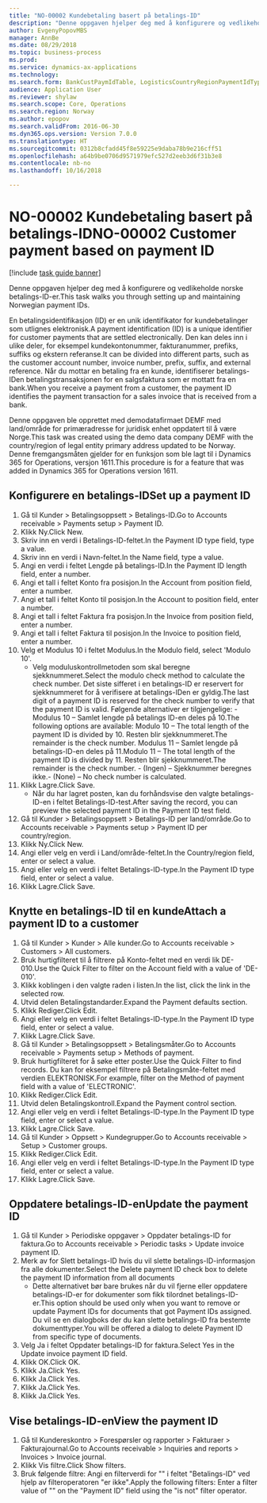 ```yaml
--- 
title: "NO-00002 Kundebetaling basert på betalings-ID"
description: "Denne oppgaven hjelper deg med å konfigurere og vedlikeholde norske betalings-ID-er."
author: EvgenyPopovMBS
manager: AnnBe
ms.date: 08/29/2018
ms.topic: business-process
ms.prod: 
ms.service: dynamics-ax-applications
ms.technology: 
ms.search.form: BankCustPaymIdTable, LogisticsCountryRegionPaymentIdType_NO, CustTable, CustPaymMode, CustGroup,  CustInvoiceJournal
audience: Application User
ms.reviewer: shylaw
ms.search.scope: Core, Operations
ms.search.region: Norway
ms.author: epopov
ms.search.validFrom: 2016-06-30
ms.dyn365.ops.version: Version 7.0.0
ms.translationtype: HT
ms.sourcegitcommit: 0312b8cfadd45f8e59225e9daba78b9e216cff51
ms.openlocfilehash: a64b9be0706d9571979efc527d2eeb3d6f31b3e8
ms.contentlocale: nb-no
ms.lasthandoff: 10/16/2018

---
```

# <a name="no-00002-customer-payment-based-on-payment-id"></a><span data-ttu-id="dd115-103">NO-00002 Kundebetaling basert på betalings-ID</span><span class="sxs-lookup"><span data-stu-id="dd115-103">NO-00002 Customer payment based on payment ID</span></span>

[!include [task guide banner](../../includes/task-guide-banner.md)]

<span data-ttu-id="dd115-104">Denne oppgaven hjelper deg med å konfigurere og vedlikeholde norske betalings-ID-er.</span><span class="sxs-lookup"><span data-stu-id="dd115-104">This task walks you through setting up and maintaining Norwegian payment IDs.</span></span> 

<span data-ttu-id="dd115-105">En betalingsidentifikasjon (ID) er en unik identifikator for kundebetalinger som utlignes elektronisk.</span><span class="sxs-lookup"><span data-stu-id="dd115-105">A payment identification (ID) is a unique identifier for customer payments that are settled electronically.</span></span> <span data-ttu-id="dd115-106">Den kan deles inn i ulike deler, for eksempel kundekontonummer, fakturanummer, prefiks, suffiks og ekstern referanse.</span><span class="sxs-lookup"><span data-stu-id="dd115-106">It can be divided into different parts, such as the customer account number, invoice number, prefix, suffix, and external reference.</span></span> <span data-ttu-id="dd115-107">Når du mottar en betaling fra en kunde, identifiserer betalings-IDen betalingstransaksjonen for en salgsfaktura som er mottatt fra en bank.</span><span class="sxs-lookup"><span data-stu-id="dd115-107">When you receive a payment from a customer, the payment ID identifies the payment transaction for a sales invoice that is received from a bank.</span></span>

<span data-ttu-id="dd115-108">Denne oppgaven ble opprettet med demodatafirmaet DEMF med land/område for primæradresse for juridisk enhet oppdatert til å være Norge.</span><span class="sxs-lookup"><span data-stu-id="dd115-108">This task was created using the demo data company DEMF with the country/region of legal entity primary address updated to be Norway.</span></span> <span data-ttu-id="dd115-109">Denne fremgangsmåten gjelder for en funksjon som ble lagt til i Dynamics 365 for Operations, versjon 1611.</span><span class="sxs-lookup"><span data-stu-id="dd115-109">This procedure is for a feature that was added in Dynamics 365 for Operations version 1611.</span></span>


## <a name="set-up-a-payment-id"></a><span data-ttu-id="dd115-110">Konfigurere en betalings-ID</span><span class="sxs-lookup"><span data-stu-id="dd115-110">Set up a payment ID</span></span>
1. <span data-ttu-id="dd115-111">Gå til Kunder > Betalingsoppsett > Betalings-ID.</span><span class="sxs-lookup"><span data-stu-id="dd115-111">Go to Accounts receivable > Payments setup > Payment ID.</span></span>
2. <span data-ttu-id="dd115-112">Klikk Ny.</span><span class="sxs-lookup"><span data-stu-id="dd115-112">Click New.</span></span>
3. <span data-ttu-id="dd115-113">Skriv inn en verdi i Betalings-ID-feltet.</span><span class="sxs-lookup"><span data-stu-id="dd115-113">In the Payment ID type field, type a value.</span></span>
4. <span data-ttu-id="dd115-114">Skriv inn en verdi i Navn-feltet.</span><span class="sxs-lookup"><span data-stu-id="dd115-114">In the Name field, type a value.</span></span>
5. <span data-ttu-id="dd115-115">Angi en verdi i feltet Lengde på betalings-ID.</span><span class="sxs-lookup"><span data-stu-id="dd115-115">In the Payment ID length field, enter a number.</span></span>
6. <span data-ttu-id="dd115-116">Angi et tall i feltet Konto fra posisjon.</span><span class="sxs-lookup"><span data-stu-id="dd115-116">In the Account from position field, enter a number.</span></span>
7. <span data-ttu-id="dd115-117">Angi et tall i feltet Konto til posisjon.</span><span class="sxs-lookup"><span data-stu-id="dd115-117">In the Account to position field, enter a number.</span></span>
8. <span data-ttu-id="dd115-118">Angi et tall i feltet Faktura fra posisjon.</span><span class="sxs-lookup"><span data-stu-id="dd115-118">In the Invoice from position field, enter a number.</span></span>
9. <span data-ttu-id="dd115-119">Angi et tall i feltet Faktura til posisjon.</span><span class="sxs-lookup"><span data-stu-id="dd115-119">In the Invoice to position field, enter a number.</span></span>
10. <span data-ttu-id="dd115-120">Velg et Modulus 10 i feltet Modulus.</span><span class="sxs-lookup"><span data-stu-id="dd115-120">In the Modulo field, select 'Modulo 10'.</span></span>
    * <span data-ttu-id="dd115-121">Velg moduluskontrollmetoden som skal beregne sjekknummeret.</span><span class="sxs-lookup"><span data-stu-id="dd115-121">Select the modulo check method to calculate the check number.</span></span> <span data-ttu-id="dd115-122">Det siste sifferet i en betalings-ID er reservert for sjekknummeret for å verifisere at betalings-IDen er gyldig.</span><span class="sxs-lookup"><span data-stu-id="dd115-122">The last digit of a payment ID is reserved for the check number to verify that the payment ID is valid.</span></span> <span data-ttu-id="dd115-123">Følgende alternativer er tilgjengelige: - Modulus 10 – Samlet lengde på betalings ID-en deles på 10.</span><span class="sxs-lookup"><span data-stu-id="dd115-123">The following options are available:     Modulo 10 – The total length of the payment ID is divided by 10.</span></span> <span data-ttu-id="dd115-124">Resten blir sjekknummeret.</span><span class="sxs-lookup"><span data-stu-id="dd115-124">The remainder is the check number.</span></span>   <span data-ttu-id="dd115-125">Modulus 11 – Samlet lengde på betalings-ID-en deles på 11.</span><span class="sxs-lookup"><span data-stu-id="dd115-125">Modulo 11 – The total length of the payment ID is divided by 11.</span></span> <span data-ttu-id="dd115-126">Resten blir sjekknummeret.</span><span class="sxs-lookup"><span data-stu-id="dd115-126">The remainder is the check number.</span></span>   <span data-ttu-id="dd115-127">- (Ingen) – Sjekknummer beregnes ikke.</span><span class="sxs-lookup"><span data-stu-id="dd115-127">- (None) – No check number is calculated.</span></span>  
11. <span data-ttu-id="dd115-128">Klikk Lagre.</span><span class="sxs-lookup"><span data-stu-id="dd115-128">Click Save.</span></span>
    * <span data-ttu-id="dd115-129">Når du har lagret posten, kan du forhåndsvise den valgte betalings-ID-en i feltet Betalings-ID-test.</span><span class="sxs-lookup"><span data-stu-id="dd115-129">After saving the record, you can preview the selected payment ID in the Payment ID test field.</span></span>  
12. <span data-ttu-id="dd115-130">Gå til Kunder > Betalingsoppsett > Betalings-ID per land/område.</span><span class="sxs-lookup"><span data-stu-id="dd115-130">Go to Accounts receivable > Payments setup > Payment ID per country/region.</span></span>
13. <span data-ttu-id="dd115-131">Klikk Ny.</span><span class="sxs-lookup"><span data-stu-id="dd115-131">Click New.</span></span>
14. <span data-ttu-id="dd115-132">Angi eller velg en verdi i Land/område-feltet.</span><span class="sxs-lookup"><span data-stu-id="dd115-132">In the Country/region field, enter or select a value.</span></span>
15. <span data-ttu-id="dd115-133">Angi eller velg en verdi i feltet Betalings-ID-type.</span><span class="sxs-lookup"><span data-stu-id="dd115-133">In the Payment ID type field, enter or select a value.</span></span>
16. <span data-ttu-id="dd115-134">Klikk Lagre.</span><span class="sxs-lookup"><span data-stu-id="dd115-134">Click Save.</span></span>

## <a name="attach-a-payment-id-to-a-customer"></a><span data-ttu-id="dd115-135">Knytte en betalings-ID til en kunde</span><span class="sxs-lookup"><span data-stu-id="dd115-135">Attach a payment ID to a customer</span></span>
1. <span data-ttu-id="dd115-136">Gå til Kunder > Kunder > Alle kunder.</span><span class="sxs-lookup"><span data-stu-id="dd115-136">Go to Accounts receivable > Customers > All customers.</span></span>
2. <span data-ttu-id="dd115-137">Bruk hurtigfilteret til å filtrere på Konto-feltet med en verdi lik DE-010.</span><span class="sxs-lookup"><span data-stu-id="dd115-137">Use the Quick Filter to filter on the Account field with a value of 'DE-010'.</span></span>
3. <span data-ttu-id="dd115-138">Klikk koblingen i den valgte raden i listen.</span><span class="sxs-lookup"><span data-stu-id="dd115-138">In the list, click the link in the selected row.</span></span>
4. <span data-ttu-id="dd115-139">Utvid delen Betalingstandarder.</span><span class="sxs-lookup"><span data-stu-id="dd115-139">Expand the Payment defaults section.</span></span>
5. <span data-ttu-id="dd115-140">Klikk Rediger.</span><span class="sxs-lookup"><span data-stu-id="dd115-140">Click Edit.</span></span>
6. <span data-ttu-id="dd115-141">Angi eller velg en verdi i feltet Betalings-ID-type.</span><span class="sxs-lookup"><span data-stu-id="dd115-141">In the Payment ID type field, enter or select a value.</span></span>
7. <span data-ttu-id="dd115-142">Klikk Lagre.</span><span class="sxs-lookup"><span data-stu-id="dd115-142">Click Save.</span></span>
8. <span data-ttu-id="dd115-143">Gå til Kunder > Betalingsoppsett > Betalingsmåter.</span><span class="sxs-lookup"><span data-stu-id="dd115-143">Go to Accounts receivable > Payments setup > Methods of payment.</span></span>
9. <span data-ttu-id="dd115-144">Bruk hurtigfilteret for å søke etter poster.</span><span class="sxs-lookup"><span data-stu-id="dd115-144">Use the Quick Filter to find records.</span></span> <span data-ttu-id="dd115-145">Du kan for eksempel filtrere på Betalingsmåte-feltet med verdien ELEKTRONISK.</span><span class="sxs-lookup"><span data-stu-id="dd115-145">For example, filter on the Method of payment field with a value of 'ELECTRONIC'.</span></span>
10. <span data-ttu-id="dd115-146">Klikk Rediger.</span><span class="sxs-lookup"><span data-stu-id="dd115-146">Click Edit.</span></span>
11. <span data-ttu-id="dd115-147">Utvid delen Betalingskontroll.</span><span class="sxs-lookup"><span data-stu-id="dd115-147">Expand the Payment control section.</span></span>
12. <span data-ttu-id="dd115-148">Angi eller velg en verdi i feltet Betalings-ID-type.</span><span class="sxs-lookup"><span data-stu-id="dd115-148">In the Payment ID type field, enter or select a value.</span></span>
13. <span data-ttu-id="dd115-149">Klikk Lagre.</span><span class="sxs-lookup"><span data-stu-id="dd115-149">Click Save.</span></span>
14. <span data-ttu-id="dd115-150">Gå til Kunder > Oppsett > Kundegrupper.</span><span class="sxs-lookup"><span data-stu-id="dd115-150">Go to Accounts receivable > Setup > Customer groups.</span></span>
15. <span data-ttu-id="dd115-151">Klikk Rediger.</span><span class="sxs-lookup"><span data-stu-id="dd115-151">Click Edit.</span></span>
16. <span data-ttu-id="dd115-152">Angi eller velg en verdi i feltet Betalings-ID-type.</span><span class="sxs-lookup"><span data-stu-id="dd115-152">In the Payment ID type field, enter or select a value.</span></span>
17. <span data-ttu-id="dd115-153">Klikk Lagre.</span><span class="sxs-lookup"><span data-stu-id="dd115-153">Click Save.</span></span>

## <a name="update-the-payment-id"></a><span data-ttu-id="dd115-154">Oppdatere betalings-ID-en</span><span class="sxs-lookup"><span data-stu-id="dd115-154">Update the payment ID</span></span>
1. <span data-ttu-id="dd115-155">Gå til Kunder > Periodiske oppgaver > Oppdater betalings-ID for faktura.</span><span class="sxs-lookup"><span data-stu-id="dd115-155">Go to Accounts receivable > Periodic tasks > Update invoice payment ID.</span></span>
2. <span data-ttu-id="dd115-156">Merk av for Slett betalings-ID hvis du vil slette betalings-ID-informasjon fra alle dokumenter.</span><span class="sxs-lookup"><span data-stu-id="dd115-156">Select the Delete payment ID check box to delete the payment ID information from all documents</span></span>
    * <span data-ttu-id="dd115-157">Dette alternativet bør bare brukes når du vil fjerne eller oppdatere betalings-ID-er for dokumenter som fikk tilordnet betalings-ID-er.</span><span class="sxs-lookup"><span data-stu-id="dd115-157">This option should be used only when you want to remove or update Payment IDs for documents that got Payment IDs assigned.</span></span> <span data-ttu-id="dd115-158">Du vil se en dialogboks der du kan slette betalings-ID fra bestemte dokumenttyper.</span><span class="sxs-lookup"><span data-stu-id="dd115-158">You will be offered a dialog to delete Payment ID from specific type of documents.</span></span>  
3. <span data-ttu-id="dd115-159">Velg Ja i feltet Oppdater betalings-ID for faktura.</span><span class="sxs-lookup"><span data-stu-id="dd115-159">Select Yes in the Update invoice payment ID field.</span></span>
4. <span data-ttu-id="dd115-160">Klikk OK.</span><span class="sxs-lookup"><span data-stu-id="dd115-160">Click OK.</span></span>
5. <span data-ttu-id="dd115-161">Klikk Ja.</span><span class="sxs-lookup"><span data-stu-id="dd115-161">Click Yes.</span></span>
6. <span data-ttu-id="dd115-162">Klikk Ja.</span><span class="sxs-lookup"><span data-stu-id="dd115-162">Click Yes.</span></span>
7. <span data-ttu-id="dd115-163">Klikk Ja.</span><span class="sxs-lookup"><span data-stu-id="dd115-163">Click Yes.</span></span>
8. <span data-ttu-id="dd115-164">Klikk Ja.</span><span class="sxs-lookup"><span data-stu-id="dd115-164">Click Yes.</span></span>

## <a name="view-the-payment-id"></a><span data-ttu-id="dd115-165">Vise betalings-ID-en</span><span class="sxs-lookup"><span data-stu-id="dd115-165">View the payment ID</span></span>
1. <span data-ttu-id="dd115-166">Gå til Kundereskontro > Forespørsler og rapporter > Fakturaer > Fakturajournal.</span><span class="sxs-lookup"><span data-stu-id="dd115-166">Go to Accounts receivable > Inquiries and reports > Invoices > Invoice journal.</span></span>
2. <span data-ttu-id="dd115-167">Klikk Vis filtre.</span><span class="sxs-lookup"><span data-stu-id="dd115-167">Click Show filters.</span></span>
3. <span data-ttu-id="dd115-168">Bruk følgende filtre: Angi en filterverdi for "" i feltet "Betalings-ID" ved hjelp av filteroperatoren "er ikke".</span><span class="sxs-lookup"><span data-stu-id="dd115-168">Apply the following filters: Enter a filter value of "" on the "Payment ID" field using the "is not" filter operator.</span></span>


